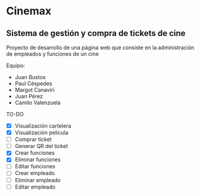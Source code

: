 # Cinemax
## Sistema de gestión y compra de tickets de cine

Proyecto de desarrollo de una página web que consiste en la administración de empleados y funciones de un cine

Equipo:
- Juan Bustos
- Paul Céspedes
- Margot Canaviri
- Juan Pérez
- Camilo Valenzuela


TO-DO

- [X] Visualización cartelera
- [X] Visualización pelicula
- [ ] Comprar ticket
- [ ] Generar QR del ticket
- [X] Crear funciones
- [X] Eliminar funciones
- [ ] Editar funciones
- [ ] Crear empleado
- [ ] Eliminar empleado
- [ ] Editar empleado